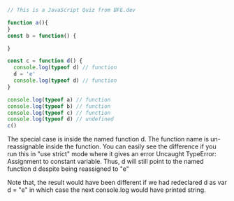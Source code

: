 ```js
// This is a JavaScript Quiz from BFE.dev

function a(){
}
const b = function() {

}

const c = function d() {
  console.log(typeof d) // function
  d = 'e'
  console.log(typeof d) // function
}

console.log(typeof a) // function
console.log(typeof b) // function
console.log(typeof c) // function
console.log(typeof d) // undefined
c()
```

The special case is inside the named function d. The function name is un-reassignable inside the function. You can easily see the difference if you run this in "use strict" mode where it gives an error Uncaught TypeError: Assignment to constant variable. Thus, d will still point to the named function d despite being reassigned to "e"

Note that, the result would have been different if we had redeclared d as var d = "e" in which case the next console.log would have printed string.